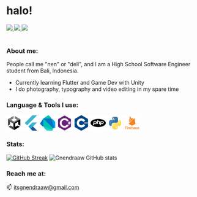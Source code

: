 <div id="header" align="left">
    <h1>halo!</h1>
    <div id="badges">
        <a href="https://www.linkedin.com/in/ganendra-wijaya-08a106256">
            <img src="https://img.shields.io/badge/LinkedIn-blue?style=for-the-badge&logo=linkedin&logoColor=white" />
        </a>
        <a href="https://www.instagram.com/gnendraaw">
            <img src="https://img.shields.io/badge/instagram-blue?style=for-the-badge&logo=instagram&logoColor=white" />
        </a>
        <a href="https://www.twitter.com/gnendraaw">
            <img src="https://img.shields.io/badge/twitter-blue?style=for-the-badge&logo=twitter&logoColor=white" />
        </a>
    </div>
    <img src="https://komarev.com/ghpvc/?username=gnendrdaaw&style=flat-square&color=blue" alt=""/>
</div>

### About me:
People call me "nen" or "dell", and I am a High School Software Engineer student from Bali, Indonesia.
- Currently learning Flutter and Game Dev with Unity
- I do photography, typography and video editing in my spare time

### Language & Tools I use:
<div>
    <img src="https://github.com/devicons/devicon/blob/master/icons/unity/unity-original.svg" title="Unity" alt="unity" width="40" height="40">
    <img src="https://github.com/devicons/devicon/blob/master/icons/flutter/flutter-original.svg"title="Flutter" alt="flutter" width="40" height="40">
    <img src="https://github.com/devicons/devicon/blob/master/icons/dart/dart-original.svg"title="Dart" alt="dart" width="40" height="40">
    <img src="https://github.com/devicons/devicon/blob/master/icons/csharp/csharp-plain.svg"title="CSharp" alt="csharp" width="40" height="40">
    <img src="https://github.com/devicons/devicon/blob/master/icons/cplusplus/cplusplus-plain.svg"title="C++" alt="c++" width="40" height="40">
    <img src="https://github.com/devicons/devicon/blob/master/icons/php/php-plain.svg" alt="php"title="PHP" width="40" height="40">
    <img src="https://github.com/devicons/devicon/blob/master/icons/python/python-original.svg" alt="python"title="Python" width="40" height="40">
    <img src="https://github.com/devicons/devicon/blob/master/icons/firebase/firebase-plain-wordmark.svg" alt="firebase"title="Firebase" width="40" height="40">
</div>

### Stats:
[![GitHub Streak](http://github-readme-streak-stats.herokuapp.com?user=gnendraaw&theme=aura&border_radius=0)](https://git.io/streak-stats)
![Gnendraaw GitHub stats](https://github-readme-stats.vercel.app/api?username=gnendraaw&show_icons=true&theme=radical)

### Reach me at:
:mailbox: itsgnendraaw@gmail.com

